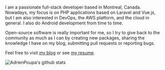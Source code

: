 I am a passionate full-stack developer based in Montreal, Canada. Nowadays, my focus is on PHP applications based on Laravel and Vue.js, but I am also interested in DevOps, the AWS platform, and the cloud in general. I also do Android development from time to time.

Open-source software is really important for me, so I try to give back to the community as much as I can by creating new packages, sharing the knowledge I have on my blog, submitting pull requests or reporting bugs.

Feel free to visit [my blog](https://adrien.poupa.net/) or see [my resume](https://resume.adrien.poupa.net/).

![AdrienPoupa's github stats](https://github-readme-stats.vercel.app/api?username=AdrienPoupa&show_icons=true)
